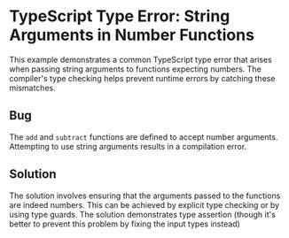 # TypeScript Type Error: String Arguments in Number Functions

This example demonstrates a common TypeScript type error that arises when passing string arguments to functions expecting numbers. The compiler's type checking helps prevent runtime errors by catching these mismatches.

## Bug

The `add` and `subtract` functions are defined to accept number arguments. Attempting to use string arguments results in a compilation error.

## Solution

The solution involves ensuring that the arguments passed to the functions are indeed numbers. This can be achieved by explicit type checking or by using type guards.  The solution demonstrates type assertion (though it's better to prevent this problem by fixing the input types instead)